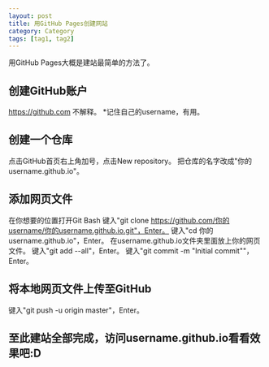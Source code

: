 ```yaml
---
layout: post
title: 用GitHub Pages创建网站
category: Category
tags: [tag1, tag2]
---
```


用GitHub Pages大概是建站最简单的方法了。

## 创建GitHub账户
https://github.com 不解释。
*记住自己的username，有用。

## 创建一个仓库
点击GitHub首页右上角加号，点击New repository。
把仓库的名字改成"你的username.github.io"。

## 添加网页文件
在你想要的位置打开Git Bash
键入"git clone https://github.com/你的username/你的username.github.io.git"，Enter。
键入"cd 你的username.github.io"，Enter。
在username.github.io文件夹里面放上你的网页文件。
键入"git add --all"，Enter。
键入"git commit -m "Initial commit""，Enter。

## 将本地网页文件上传至GitHub
键入"git push -u origin master"，Enter。

## 至此建站全部完成，访问username.github.io看看效果吧:D
